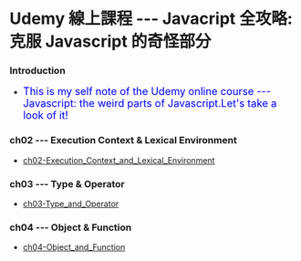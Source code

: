 Udemy 線上課程 --- Javacript 全攻略: 克服 Javascript 的奇怪部分
===

### Introduction
- <font size=4 color=blue>This is my self note of the Udemy online course --- Javascript: the weird parts of Javascript.Let's take a look of it!</font>

### ch02 --- Execution Context & Lexical Environment
- [ch02-Execution_Context_and_Lexical_Environment](./ch02-Execution_Context_and_Lexical_Environment)

### ch03 --- Type & Operator
- [ch03-Type_and_Operator](./ch03-Type_and_Operator)

### ch04 --- Object & Function
- [ch04-Object_and_Function](./ch04-Object_and_Function)